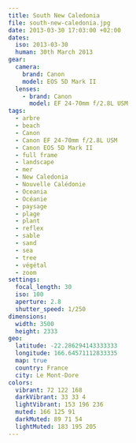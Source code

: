 ```yaml
---
title: South New Caledonia
file: south-new-caledonia.jpg
date: 2013-03-30 17:03:00 +02:00
dates:
  iso: 2013-03-30
  human: 30th March 2013
gear:
  camera:
    brand: Canon
    model: EOS 5D Mark II
  lenses:
    - brand: Canon
      model: EF 24-70mm f/2.8L USM
tags:
  - arbre
  - beach
  - Canon
  - Canon EF 24-70mm f/2.8L USM
  - Canon EOS 5D Mark II
  - full frame
  - landscape
  - mer
  - New Caledonia
  - Nouvelle Calédonie
  - Oceania
  - Océanie
  - paysage
  - plage
  - plant
  - reflex
  - sable
  - sand
  - sea
  - tree
  - végétal
  - zoom
settings:
  focal_length: 30
  iso: 100
  aperture: 2.8
  shutter_speed: 1/250
dimensions:
  width: 3500
  height: 2333
geo:
  latitude: -22.286294143333333
  longitude: 166.64571112833335
  map: true
  country: France
  city: Le Mont-Dore
colors:
  vibrant: 72 122 168
  darkVibrant: 33 33 4
  lightVibrant: 153 196 236
  muted: 166 125 91
  darkMuted: 89 71 54
  lightMuted: 183 195 205
---
```



